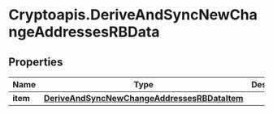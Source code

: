 # Cryptoapis.DeriveAndSyncNewChangeAddressesRBData

## Properties

Name | Type | Description | Notes
------------ | ------------- | ------------- | -------------
**item** | [**DeriveAndSyncNewChangeAddressesRBDataItem**](DeriveAndSyncNewChangeAddressesRBDataItem.md) |  | 


